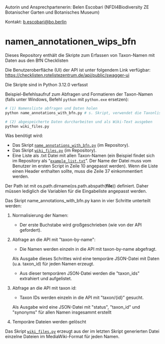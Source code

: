 Autorin und Ansprechpartenerin: Belen Escobari (NFDI4Biodiversity ZE Botanischer Garten und Botanisches Museum)

Kontakt: b.escobari@bo.berlin

# namen_annotationen_wips_bfn
Dieses Repository enthält die Skripte zum Erfassen von Taxon-Namen mit Daten aus den BfN Checklisten

Die Benutzeroberfläche (UI) der API ist unter folgendem Link verfügbar:
https://checklisten.rotelistezentrum.de/api/public/swagger-ui

Die Skripte sind in Python 3.12.0 verfasst

Beispiel-Befehlsaufruf zum Abfragen und Formatieren der Taxon-Namen (falls unter Windows, Befehl `python` mit `python.exe` ersetzen):

```bash
# (1) Namensliste abfragen und Daten holen
python name_annotations_with_bfn.py # s. Skript, verwendet die Taxonliste example_list.txt

# (2) abgespeicherte Daten durcharbeiten und als Wiki-Text ausgeben
python wiki_files.py
```

Was benötigt wird:
- Das Skript [`name_annotations_with_bfn.py`](./name_annotations_with_bfn.py) (im Repository).
- Das Skript [`wiki_files.py`](./wiki_files.py) (im Repository).
- Eine Liste als .txt Datei mit allen Taxon-Namen (ein Beispiel findet sich im Repository als “[`example_list.txt`](./example_list.txt)”. Der Name der Datei muss vom Benutzer  im ersten Script in Zeile 10 angepasst werden). Wenn die Liste einen Header enthalten sollte, muss die Zeile 37 einkommentiert werden.

Der Path ist mit os.path.dirname(os.path.abspath(__file__)) definiert. Daher müssen lediglich die Variablen für die Eingabeliste angepasst werden.

Das Skript name_annotations_with_bfn.py kann in vier Schritte unterteilt werden: 

1. Normalisierung der Namen:
   * Der erste Buchstabe wird großgeschrieben (wie von der API gefordert).
2. Abfrage an die API mit "taxon-by-name": 
   * Die Namen werden einzeln in die API mit taxon-by-name abgefragt.
     
   Als Ausgabe dieses Schrittes wird eine temporäre JSON-Datei mit Daten (u.a. taxon_id) für jeden Namen erzeugt.
   * Aus dieser temporären JSON-Datei werden die "taxon_ids" extrahiert und aufgelistet.
3. Abfrage an die API mit taxon id:
   * Taxon IDs werden einzeln in die API mit "taxon/{id}" gesucht.

   Als Ausgabe wird eine JSON-Datei mit "status", "taxon_id" und "synonyms" für allen Namen insgesammt erstellt   
4. Temporäre Dateien werden gelöscht

Das Skript [`wiki_files.py`](./wiki_files.py) erzeugt aus der im letzten Skript generierten Datei einzelne Dateien im MediaWiki-Format für jeden Namen.

